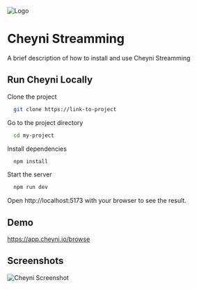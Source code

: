
![Logo](https://i.imgur.com/wAaXykH.png)


# Cheyni Streamming

A brief description of how to install and use Cheyni Streamming

## Run Cheyni Locally

Clone the project

```bash
  git clone https://link-to-project
```

Go to the project directory

```bash
  cd my-project
```

Install dependencies

```bash
  npm install
```

Start the server

```bash
  npm run dev
```

Open http://localhost:5173 with your browser to see the result.




## Demo

https://app.cheyni.io/browse


## Screenshots

![Cheyni Screenshot](https://i.imgur.com/yPhYKSz.jpg)

